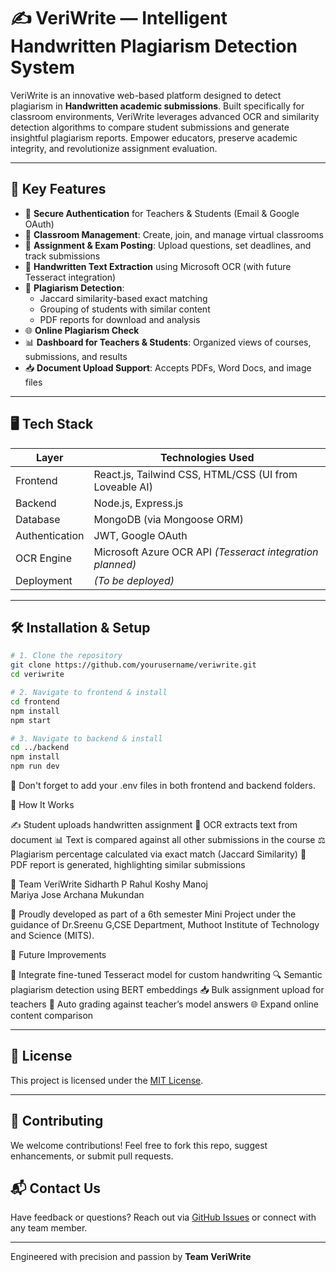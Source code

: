 # ✍️ VeriWrite — Intelligent Handwritten Plagiarism Detection System

VeriWrite is an innovative web-based platform designed to detect plagiarism in **Handwritten academic submissions**. Built specifically for classroom environments, VeriWrite leverages advanced OCR and similarity detection algorithms to compare student submissions and generate insightful plagiarism reports. Empower educators, preserve academic integrity, and revolutionize assignment evaluation.

---

## 🚀 Key Features

- 🔐 **Secure Authentication** for Teachers & Students (Email & Google OAuth)
- 🏫 **Classroom Management**: Create, join, and manage virtual classrooms
- 📄 **Assignment & Exam Posting**: Upload questions, set deadlines, and track submissions
- 📝 **Handwritten Text Extraction** using Microsoft OCR (with future Tesseract integration)
- 🧠 **Plagiarism Detection**:
  - Jaccard similarity-based exact matching
  - Grouping of students with similar content
  - PDF reports for download and analysis
- 🌐 **Online Plagiarism Check** 
- 📊 **Dashboard for Teachers & Students**: Organized views of courses, submissions, and results
- 📥 **Document Upload Support**: Accepts PDFs, Word Docs, and image files

---

## 🖥️ Tech Stack

| Layer          | Technologies Used                                         |
|----------------|-----------------------------------------------------------|
| Frontend       | React.js, Tailwind CSS, HTML/CSS (UI from Loveable AI)    |
| Backend        | Node.js, Express.js                                       |
| Database       | MongoDB (via Mongoose ORM)                                |
| Authentication | JWT, Google OAuth                                         |
| OCR Engine     | Microsoft Azure OCR API *(Tesseract integration planned)* |
| Deployment     | *(To be deployed)*       |

---

## 🛠️ Installation & Setup

```bash
# 1. Clone the repository
git clone https://github.com/yourusername/veriwrite.git
cd veriwrite

# 2. Navigate to frontend & install
cd frontend
npm install
npm start

# 3. Navigate to backend & install
cd ../backend
npm install
npm run dev
```

🔑 Don't forget to add your .env files in both frontend and backend folders.


🧪 How It Works

✍️ Student uploads handwritten assignment
🧾 OCR extracts text from document
📊 Text is compared against all other submissions in the course
⚖️ Plagiarism percentage calculated via exact match (Jaccard Similarity)
📄 PDF report is generated, highlighting similar submissions

👥 Team VeriWrite
Sidharth P
Rahul Koshy Manoj	
Mariya Jose	
Archana Mukundan	

🏫 Proudly developed as part of a 6th semester Mini Project under the guidance of Dr.Sreenu G,CSE Department, Muthoot Institute of Technology and Science (MITS).

📌 Future Improvements

🤖 Integrate fine-tuned Tesseract model for custom handwriting
🔍 Semantic plagiarism detection using BERT embeddings
📥 Bulk assignment upload for teachers
🔄 Auto grading against teacher’s model answers
🌐 Expand online content comparison

---

## 📄 License

This project is licensed under the [MIT License](LICENSE).

---

## 🤝 Contributing

We welcome contributions! Feel free to fork this repo, suggest enhancements, or submit pull requests.

## 📬 Contact Us

Have feedback or questions? Reach out via [GitHub Issues](https://github.com/sidharthp-2004/veriwrite/issues) or connect with any team member.

---

Engineered with precision and passion by **Team VeriWrite**
